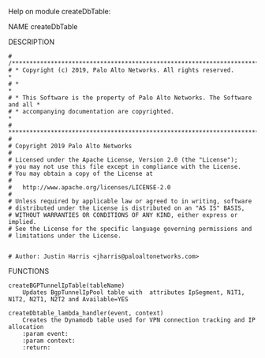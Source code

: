 Help on module createDbTable:

NAME
    createDbTable

DESCRIPTION

    # /*****************************************************************************
    # * Copyright (c) 2019, Palo Alto Networks. All rights reserved.              *
    # *                                                                           *
    # * This Software is the property of Palo Alto Networks. The Software and all *
    # * accompanying documentation are copyrighted.                               *
    # *****************************************************************************/
    #
    # Copyright 2019 Palo Alto Networks
    #
    # Licensed under the Apache License, Version 2.0 (the "License");
    # you may not use this file except in compliance with the License.
    # You may obtain a copy of the License at
    #
    #   http://www.apache.org/licenses/LICENSE-2.0
    #
    # Unless required by applicable law or agreed to in writing, software
    # distributed under the License is distributed on an "AS IS" BASIS,
    # WITHOUT WARRANTIES OR CONDITIONS OF ANY KIND, either express or implied.
    # See the License for the specific language governing permissions and
    # limitations under the License.
    
    
    # Author: Justin Harris <jharris@paloaltonetworks.com>

FUNCTIONS

    createBGPTunnelIpTable(tableName)
        Updates BgpTunnelIpPool table with  attributes IpSegment, N1T1, N1T2, N2T1, N2T2 and Available=YES
    
    createDbtable_lambda_handler(event, context)
        Creates the Dynamodb table used for VPN connection tracking and IP allocation
        :param event:
        :param context:
        :return:
